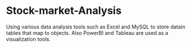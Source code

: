 # Stock-market-Analysis
Using various data analysis tools such as Excel and MySQL to store datain tables that map to objects. Also PowerBI and Tableau are used as a visualization tools.
